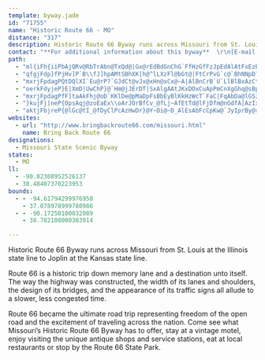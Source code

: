 ```yaml
---
template: byway.jade
id: "71755"
name: "Historic Route 66 - MO"
distance: "317"
description: Historic Route 66 Byway runs across Missouri from St. Louis at the Illinois state line to Joplin at the Kansas state line.
contact: "**For additional information about this byway**  \r\n[E-mail Furyon](mailto:furyon66@earthlink.net)\r\n\r\n"
path: 
  - "ml{iFh{iiPbAjQRv@RbTrAbn@TxQd@|Gx@rEdBdGnChG`FfHzGfFzJpEdAlAtFxEzB`BkBlKfBzE~BlHv@rAjD~AdJxAjBLvBd@lMfJzBjDb@`Af@`CTxBZ`FZjKbA`GzIdUpKzWxZbp@v@jDJzBiA~^R`BNj@dAjB~KlHdAlAr@lAZ|@r@fDjIto@dM~[~@vArBtA`JpBbFf@`YZbB\\bAl@z@~@x@pA~JxQb@nAZrCNlXXn@tAbAlAb@XKrCuItAmBbBw@lAGfHl@l[PlE~@tNzG|Bz@lFrCbe@|c@~FrEjCzAfD`BdMxE`@p@xA`Dn@z@bAp@hAXpB?`KuCz@Qx@Ehc@vDxC^|Bf@nBx@lBtA~AxAhAvAlAtBt@bBrAbF|BlLlBxHbCzGjCzEvD~FvHhHzL`KbAlB^lBhArL^~C^~ArAxClGzGlDzCfAdB`@zAvE|XlArIIzKHjBj@bDbA[vEbNp@~AZ\\z@vCrBbFhBzClDtExEjEpD`CrErBxbAp^nC~AbDxBbIzG~HtHdOlPhK`Inx@`k@|JrHlF`D`HxF|CxDdC|DvD`JpBlGzArI^zCf@rIPzM|@lc@J~Cv@zFx@|DhBbFn@rAxBjDrCxCbBlAvEfCtOxEhGxBpDrBlBzAlJtJ`UhVlFlGxFxI`GfNnA|D|AjHhCbOpTfzA`AvFx@~CzCzHzCrFxo@~}@dDdFfC~EtBzG|@tDb@~Cd@tEHdCHdFI`FcAbPo@`NDrHh@lFh@tCxCxLfXzeAhBxEbAlBpA~A|A`BjD~BpDvAfDl@|cAtJpI`BxQ|FxRdKd@_Lx@ZxB~AfBxCf@d@tGtBbAJ^EpI_BhBKvA\\jAl@xGxJnClExCzChXxb@tSzU`@l@xBlI~@xBlD`HtMp\\|DtIrFtHvCvCbl@fc@vCrAxAX|Aj@tAXvHx@pGrBhF~BzBtApFvE`ArAf@dAjCjIb@r@d@b@tFrCtBlBfBrDt@z@xBv@dLm@l@Jh@N|@n@`DlCxCz@dF`EtDxAzJfBdMdD`DdAdCdBvMvQl@l@rCfJdBfHx@~Dx@rFl@nFZxH\\tAxAjDvItPtAtAaBjDhE`Kx@xAbBrAjM`GhLfGzOzHbOfJ|FvF~TfXtI`HrBdC`N|QnBvBlV~UzAlAtG|C|ArAtAlB^z@n@bBf@rB`@`DLfBDpFb@fETrAn@fCx@jBbDlF`Yr`@hDrE|BfCbDrC~o@xg@fDtDzBvEdAtC`A~D|Fv]hBtHdAlCfEfHvDrDxHhFdApAj@lBd@~CRbYBf\\?lFdAxCxBbBjJ`FhDzArBPxAEnBY`BFvIxEzN~Ir@l@bAfAdBjDnNl]nApBhAt@|Ap@xD~@jIrCzD~AdCxBrOnPpAtBbA`Db@dECzIeA~q@mAhc@B~Ez@`V`DpNvErO~@|DNpA~B~HdF~LpAxFnB`Qv@bF^xAn@hBrBnClB~AfGxCrGzG`FzFlFdFhBrArVfLlAx@t@dAx@fBXdBPzBBtNp@`Mj@rCjPze@zDtKdCpFfUj`@j@~Bb@fCNhBb@pCrH|Y~NbYbInNtNxTjFjKvF`OtBnGtG~VpDrO|@jBxEtEvI`H~DlB`AP~T`IhElCpCfCzAjBvDtGfInQ|AlBrBjBzw@ff@bPhKjMdJlAzAvFlJdC`KxBtMb@jB^tEBjCWtGBlBl@jFhJbl@jFvYhEhXNtD\\dDhC`JbGzQpBlFnCfFfDxDd_At_A~ElFrBvC|Wxd@lFbK|AlD|DlLrAxFtAzIbAhJNpCDxD_A`o@cAtg@c@zEi@jDu@fD{^zmAiCrNi@zIYlKNvL^zJt@xJvA|LnJlp@~Ev^hA`Gnd@pzAze@p~Aj@~A|BlEd@jANf@fArHvN`f@\\fBNvAB`DeBpv@?~CR`Fd@jFf@lCtAnFt_@xlAfCrHp@dA~DlEvRpRlB`Cv@vAnBtEvGxQxHvR|Szj@\\lA`@bC`Gfj@h@tCnRfh@{O~GqHzDcSrHX~@f@InBy@dB?~@h@|C`ClBpBhLjRde@px@`DfGz@xBlAdEjAlGh_@jjCdC~OxAjKlAbOdg@`eHVhFBrJOpA}@`EC`AHjB^dB^l@nH`Gd@v@b@z@jB`IbAxF|BbXt@nG`AxF`@rDj@`JRtGErBId@i@|@o@b@o@v@}BfEe@jAsC|KiAdDyBnFmAxDYvB[jJDxCNvBb@lEf@rHb@tA`Vb[nApANKnDtHtFhMh@bA^^|@ZdAJbBEf@Fp@j@TfAE^YdAb@j@|D~CnTpOlD|BlB`AnATbBHrFw@~@GjBFdBJrB`@`A~@b@t@h@tAlAxKRvCjArElFjNvG|Rh@x@~@r@`@Pl@FdYJvXz@~@d@`@j@pE`L|AzFlGv[fDhRJ`A?|AIzBQjA~@`@d@j@^fBvIlm@tFnh@NpBF~DBnTH`Gf@rGdBpRJtC`ArMzA|ORlRTbMdCvPl@fGZvB`@rA~BfDrQfMxA`B`@v@VfAFxBQ~AcA`D[v@s@z@cC~AuQzJs@v@s@hA_AjCYrAIdAOrJKhBWdB{@lD}BjF}BhCy@j@cHxCyB`B_B|BcJpS[lAOxAOzSEbp@d@~AfBdEZ`AzHd[nBzIxDzO|@lFJjAFfFq@bv@KdEUnC_ArE_Ttp@WfB{ArQGvFBxGJfBfBpIx@xChAlBtAzAxM~JnClClAzBh@dBj@rDbB|w@?jAOnCUpAaLxf@wAfHuAtFYp@oAxBR`@B~@a@lBYjBItABdD^`ET|@hA`Cr@x@bBxA~BpAdGfAfPxBvBt@~CvAlBnA~@bAtAfClBaApZ{Lp@KdBFhDvA~@Tr@HpBWdTgJbE{Ct@SzCL~CaCj@Kl@Dt@XlAnAf@VT?ZQxAaCx@gCNw@?mDRy@vBsCd@mATgAbAgJTqAHcEh@@n@GNSd@yDEk@h@{AXOzEJ`BRzBStDGn@rDxAlDfBlCdAt@fAd@nBh@rXnBbC\\xBn@pCvAhAz@hB~C|BlCn@b@rBZnV\\tMFTFnDDjC\\tADv@KlDgArCWbGQvBo@rAEnAFbEg@rBD~@Qh@q@lBgEnEgEvAu@lA[t@HhIxFhNbPnAhBr@dBZjAl@fGXx@h@r@nBlAlA~AxCpFrAhBtApAhAd@`FxAhAr@bAlAnApBEhDc@lDIxAN|ClBvIbBvE^bBX|B\\nHx@rFhCbJhAxCbLnNjJbQ|@vBt@zBf@vCJfB?xKo@liAG|QL~@`@xA~GhQzR|k@dBlHtBvWDvAOhGcCvb@?lIHxArAzGDdA?dAoAbICp@_AdAiAn@eFd@aF~AmBfAmAdAyCfE}FdFgC`CsCrDbA~Ad@pAT`ABtJDxALv@n@lB|EhLbEzH|CfHt@rArCdC\\f@rExC~ArA|BpCbAzAxAjD^hA~@|EvCtLxFpWh@zD|@fID~@HxIKlEwClm@?~LZjIlAnJbBhI~BlH~Mv_@xBlFbAdBnB`ChRhO`NfKlBrB|@rA~@jBnA`Dx@dEf@rEZ`Lt@tGr@`DxBrGhBdE|@lCfKfb@xAfD`GlIhLlLxHlFzMnFr@^hApAhAnBh@vBTfC^rJ\\hC~@hBhC`EbAx@h@T~CVpEL|B\\tBlAhBxC^fBL`BClJH|@b@fChDnIf@jEC~BIhAuBfPKlF`Cp}@rB`p@T`Eb@rEtAnK|AzDnArBh@bBNz@HdESzE|Alb@p@`V\\rGAlEMlBu@xDoL``@}G|UoPri@Oj@Cj@kBzIc@lDGrAGnHTzFT~C|AlLTfEExDu@vU@lCRdCR`An@|BrCtG`@nBLnBAz@W~BmBbNi@pC{@`CcB`CcAjBQx@S~BBzFFdBvFd]|@`Ed@pAhAdBtXpQdA~@rGhEbA~@lFpGtLpMbD~E`DnH~BbEvDpHdA~Bp@dC\\tDBjCSzHNbLDnPLbCXnBnAfElCpDrExEh@t@hCvBrTvKhFrBxFjBhEjClEnBxD~@jLp@lB^zBr@nItD`[~LxDlC`GtHlC~D~A~CxAtD~@jDpAzGt@tGnCpe@h@pMb@tHH|C]tEoBtJ?d@TjBtLsA^?XLXl@TxCb@~BfBjDpBrCdAlAzChCxIlGjB~BpKhXt@zAbCrDlE|EfD|BnBdAvRfI@`DU~g@Hr@Nh@rChHPtAFpDIjAyBnJm@xF?pU_@fFs@~Dr@lB|DlFdMnUjIbSn@r@z@d@pCt@rY~FrBXpBW`N}Df[}BUdFDfBLxA`@fC^pAjGhPlX`q@d@lAl@dDrJno@RdDCtDoCvXClD\\zD^vBvFbXd@nEAlCs@fFsEzSwCzI}DhKuArBaV~Ty@`AaBdDk@`Bo@lDcEh]o@hE_@dBu@zBaAlBuCdEaDfC_Ad@sBr@wB^_ELwBVeA\\oC`Bo@j@cRlToDxDcItJo@d@cB~Du@dD}BtOU`EH~Ch@fDr@zB|GrQt@`CZxBFtA?|CIlB_@rDy@tDs@|BcK~TqAvD_@bCOvB?`Eh@|Z@bD[~Ke@`LJzFNpEb@nHnAhK?`FyD|YyB~_@]fMJdBjEvTnArEnS`c@jGzTlBxFhPjV~ClF^~@b@fDDrBe@rIxArGDfARtpAJ`GRrCbAtLtAdJ~Ov{@~Lm@jOyBjBKnWXrLXf@E~VXzHRlF^tEfB~BBtA_@rAq@|AMzq@lAbFQzj@?~@Mz@y@Xs@Js@FgMxAgCXKhCGtZ^PnORfCb@~CDz@IbAKn@}AvDcInQgC|H_@h@aIhGg@P}InAoAj@}E`Fi@dAe@`BUbG`@tFrCnOv@lFNlIGr@_BrJc@zDu@lEs@`CcDzGsCbFyBhJyAnKIdDh@tGbAfHp@zGu@`KaAbRTrDx@dDfLpR|ExIr@fCIfH_@fLXtSDzHIpTHxAVfBnHld@b@vAhCjEhAtCnDhOdB~EjAbFfA~Gf@|@bBr@pEL~@Z|@x@nAfGd@rEB~FIvBcBvKiAfOOhD|AtSbChYx@jAhEbDn@xAHbBO|Gs@jg@oB~lAH|@j@jA`KrKd@t@f@jAn@~Cv@x@t@^zOTd@Jv@j@`@l@Vp@Dz@iAve@Md[b@fHEfC_AvDs@h@bExC`h@ta@z]lYhTnP~@^rADhAKxAm@bAWx@H~@X`B`A~BjB}B~EsCjHeAlDa@jCLhRMj\\rAfDrCdEd[p`@vInL`FfDxB~B|F`IbV|ZnDtE`BvAhAL~FF`TB|DKfGLne@?xPPlEGlAF`BfAr@p@Or@@z@Pp@ZXhA^zS~DpAt@t]vZv@h@lOxTtJlOvH`Ld@`A`CfDjCjCpQzL|KlIfGfDjOrHdFtBj@f@|GvC`FrBhPtF|ExCbD~C~QdSfYb[tZh]~CrGrEjLh@fDRdHPfC|@xCZv@`BbBbIhEbCvCph@ljAl@dBfNts@XjAb@dAne@bw@hVbl@jKzT^lAbQr^lEvIxIvO|OpX`G`LrCxGtAlElC|KlCzOd@zErArIhAxC~StWxMkLfKoFDbLEdKAbPDjAT|@d@tAzFbMtN|O~RtSpGtJdd@tt@xA~AvBlBfInGhClCtIlNdU|Tl@Vj@LfA?r[Q`j@Azl@p@xAIlE\\bDl@b@RvG~AnPxEpOFpFLrBTpbA~_@fFzBtJrDjDz@nj@dFnDE|Pg@dOs@||@l@|@LnAd@rEfCpK~FdAx@`ClBvXhYpKnKdK~IrAt@tAVhAE~RyB|C_AzFeCjBSt|@x@|oAj@lg@z@rQEteBvAlELdBb@rPnHbAdAp@xAdJd[x@fBbArAxBjBhBx@bBXx^PhALv@d@|@fAx@rAx@jCdEbKtEnLhAxBn@|@tOjPxAr@lC\\rClArCtC~M~Ot@~@d@tA\\pA|Fz_@bBjMdEbWp@lBVd@|@x@lSzI|AhA`BdBvDjFjZzd@hGnJrAlE`CfLd@~Ad@~@|Xx\\|@pAn@jBRlBCrDy@zb@LlARv@Pp@r@hAvYbThDvBbAd@lExAvLzCnA`@fAn@x@lAtAtEdF~MCtAd@FXZvC`J|\\r_B\\dAlUtf@rM`YpYdu@dFlMZf@rAdB~e@lg@xMzNn@dAPl@dAxEZx@zObSh@jAXfAXlDZfBbAdCrBxGpEvLdBzGx@|EhAzIXzDj@zUGjNRrBzA~Ex@xB\\`@|GjCt@p@x@nAb@~AtAtKRfDC|@yChRiBlFc@`EUrHC`FNdC`DdR~@dCvl@|rAlf@vfAbIhQv@pAbBtBhC~BrBjA|Al@fBf@lPrBxBl@rBz@rAx@hA|@hApAbCtDx@nBtAtFzWh{B\\rDJxDSfi@e@toAs@x{@DhEdAjSnFp|@hFb}@rBp[n@rGrAzIfHv\\fIn`@rAdFxA`Flg@jkAxBfGjV|{@rJj\\jKx_@ZzAr@~E`@~EBzABfDo@|^DtDLhC~@fJnBbIdApDfCpFvBlDhB~B|C~CvKzHbDvCbDnErBrDlAlDhBzG^rGE~GmBhrBI\\QvLkC`aC_@rUE~KcAnv@ChJFd@Ild@QrF}@lIIfBDhNbrAjB`^L~e@j@xb@r@hDRBtOrBbPNfDChZGhJ_GAO`AO^uApAMd@?r@vEX?dZElMpE?tBld@{@dFSrd@?tNeAzwAaA|DmBpCoAnAi@x@OH}F`HoAx@JdB?hCHV_@p|@UzvACpv@y@nbCAxCY|ESdAAx@aAfCeBrIs@`JYv`@HnJhAtElBdEZxBB`Ic@zsBUrpBYtw@yB~aD?jGNlAx@fCp]`r@|B`GdB`KT`C~G|dAtCpb@RtA~BtHjIrUdFvO`BlJbChShArGzLlc@~^|vA\\f@Clu@Wb}DBle@mApiEBtOOdJSbEQ`YBr]KrEq@xmA?tMk@~{Aw@nyAI~^B~@^dBrBtEpAjBzCtCjL~M|ErGNZ~@~FHJ~@FlALTRtJtNjMtXYf@OpB_@jA}CdPiGn^MhA?dCt@lLBrAOnN[fCoDrOKnAC`GEVs@j@YnoAk@bsAOdOmAjo@Grd@s@jcBYbaBy@rkBo@dvCN`c@Qlj@w@vvAMt_@Ul[UpgA_@ht@CbUHdb@EfEo@tSEzECnTy@`mB}BxiD_CncDo@lhAo@vw@w@`uAe@fvAmAp_AuA|sAsDfbFiAfpBmBzoBo@xtA_@pRStEi@jm@wDt}GiDnjEi@noAu@`xDJfGRpC~@zFv@hDhBvF`^xaAvIvW~CdGrBhCpCbCrd@t[rVtQi@p|@dMPStXAtK@`lBA`LSfB?pG?bGJ~ABxA_@vbAClJOnGe@~Dm@xBy@tBiBpCoAlAiDfCuM`JnAbKVfHg@~K@tFHxBf@jF^zBh@xC|@nCtBjF`\\|o@ps@~xA|BzFxYngAdDjHxcAjdBnG`KdF`FhWbUnA`BfAfBjAdCn@fBf@nBd@`DRrADzBCp_@Ylh@G~f@FhMV~Gd@tExAhKJdEKp[Ub]tIR`@K~OPdKj@zdA`BrrDlFNLrBDfz@lAn@pA@hGhAxQ\\vHOtvAYdd@?fBHXI~c@yCrrDErITdTHb^_AtwAMx@eAhxAo@ra@}@~dCRhDdAbG~AlEpd@t}@"
  - "qfgjFdp}fPjHv]P`B\\fJ]hpAMtSBhXK|h@^lLXzFl@bGt@|FtCrPvG`c@`BhNNpD?rEs@t\\JdJdExf@`OrbBbAfHhAxEre@bzAnArEx@lFlBr]^pFz@zEf@`BnA~CrAdCbBxBdB`BhA~@pExBxGrAlN~BnCr@|CzAtPdPpJbIh^v]pAfBxAlC`A~Bt@jCj@fD\\nCJpCB`CKdEmBri@@fGPbDv@jHvKbs@d@rFJfEIpE[pJCvCJzCZ~CxCvOhFvYl@lFTzCXjJc@`KiBjQ_PphB{AbWWnNGfKFjCRhDh@rEfMhx@\\`ENxDEjUsA`uBOrIa@fF{CnVy@nMOlF?zGBzERdGx@zLpSrhCj@rG|@nGrAxHhC`LtbAlvEn@dCfDzJtA`DpItPfBdEv@fCzA|H^lJIPIzBcBrOpDX?tG~@tm@IjDe@xE]`CqArFqDbKcAlEiAlH[fFi@v_@W|IApGhD`c@JjEL|x@b@lLzCd]nM|qAkADwCGJlB"
  - "mxrjFpdagPQtDQlXI`Eu@rP?`GJdCt@vJx@xHn@xCx@~A|AlBnCrB`U`LlBlBxAzCt@vC`E`h@NlDCnF_Bz[?nHXtE|EnYtNzw@d@hFMzYW`H_@ta@w@b]EnJr@`l@Bxu@G`b@B`LHV?pPTdf@Df_Af@ndCK\\FlQN|At@fFpF~[rXb~ArAxEl@`BzOz\\xAcAXGxAPXF|@x@h@lAJ~A_@fEJxA|ErJdHvQZrAbEvWDjAGJC`@XXb@rAbJxk@TxDBnACtQOtLa@dBgD~Gi@dBWzBSrHSrC_@zAsBxEi@xBcJzc@a@jCaCpWaDzQ}DdTQdAM|BH`ZZ|`@CrMZnCt@zBxBxEt@dAb@\\z@ZvNjC@zPxRrBrCBnBGlCPzg@nFxCh@~Br@vEzBbfAbu@~CdCfCfDdBdEbAxElFrs@x@dE|@dC~@lBrAlBjg@rh@jErFpCxDhFnJbE`JbDbJlCjJhBtIhAlHn@fFjHtv@dAvQ?`QGfBFtLR~Bh@rEhAnEhD`GbBdCrAxArF~ErBR~@ChNuA|Cg@dDFlCfDb@~@d@lCDpC\\tBd@~AnBlCfBlAhBVxAKvE{Ab@I|BJxAv@~A|C|CjIdEhM\\rANpAN~Dr@`CxAdCzB|@x@t@n@x@nBtDj@fDX~Cd@rA~AjDrBdKf@xDDhBSzGLbBz@rCpErFxB|FvA|EJbB?bGZrCL^hBlCxCpDx@xA~@lDNtA?vCJfBVrAX~@bHzNxAtAvEdCbAx@nBvB`C|Cv@xBx@~Hl@lCr@pBvMbSp@nAZpAnA`JfCbOd@jBhB`EvDzHh@r@n@h@dGhCtG~DrAdAbVrZvJtKpCjDxBxBlCxBbBn@f@bAXx@"
  - "oerkFdyjeP}E|XmD|UwChP}@`Hm@jJErDT|SxAlgAAtJKxDOxCuApPmCnXgGhq@sBpS[xDSlGEznAUnzAYdl@Enh@}@xaBy@bfAo@jWyDtx@cBj[yA~\\mCjg@gBr^Y~D{Ax`@SzQ[rIcCrWi@zGaFdfAiBnU}CjUcN|v@aAlIUrCS~IBlC\\`Hj@`GrBxJvZf|@lHtTrDlJdI|U`Nv_@pm@~eBrVhr@nF`PdCtGhAzBnApB`EtEhBpAjBjAvClAvBl@jPzBzGt@tItA`PxBrA\\lRfCzGlAxMlBlGp@dZ`EzDz@bLvA|Cr@hh@xGlShD~BPxMfBnS~Cts@zJbLdAvLf@jMAdQWdFe@vBGpCFfHa@~MEtOs@`LK|BQfI?fEO~HC`OaAbHSlFE`Xs@pOK~}@mCbGEtGJnZrAj^`CdK\\nrAjHx|@jErHLtFGz\\yAlE_@j_@mBvBO"
  - "mxrjFpdagPfF]taAkFhj@oD`KKlDe@pMaDpFsBbEyBlKkHzWcT`FaC|FqAbDa@lGSzOI|AGtAUbCw@jHgDlDaCtCeDvC_C~KmK|IaHtMoM`HaGbDy@dAQfQ\\xAZ~@^vFfGhCdF"
  - "}kujFj|neP{OpsAqj@zoEaEx\\oArJOrBfCv_@fLj~AfEtTd@lFjDfm@nGdfA|AzIxEhStPrv@xGt[zB~GdFnJp@fB`Gn\\|@bFz@`HB|CWpEiFlm@ErBXvD^tBjBxEbAdBrAzCh@`EHxJInLExAgAnKo@nROnJOtZN|NHv@J~@pGjZ`GtTlCjQnDhXvAxHjJd]T~@CRpCnKR`@xKfn@rBhPvGv\\XbCHbOt@li@lHx_A\\xFD`C}Bfs@mI`n@iBhOwGze@cAjGKLS`BSxFI~GBbHRzE?rCe@tK"
  - "aktjFbjreP{@lGc@tI_@fDyClPcAzHwDr}@Y~Di@~D_AlEsAbFcCpKw@`JyIprBy@rVKhJX~^@zIKdEwB~c@OfFOfKCtLb@f]?nS|CmAdBsALWxAu@r@SfCQ`@PxBX`FfAbDd@zG?nCRj@E`CRhAxBdQ|X|IfJ|@tB~A~HXx@`@x@`AlAbAv@jFhD`OlFjOrAlY|F`Cn@j@Bd^x_AxBtD?P|@~AxBlD^^H?nBzCH^x@|An@t@tL`RLDxEzHdA~Bf@pAj@nCxAvNlAlE~@bBx@fAt_@x]fFpG~Td\\HXxA~BhAtCxArHbQroBjBhRf@lDxAnH~@pDdA`DBd@t^nmAXpArAfJ~Arj@Nf@TrIhE|zAA`Bn@hSb@nGpHjd@^fCJvB_@fIBfDNlAx@pDpBbFpB~ClErFbF`FpVhXrChDtAbCf@dAj@`C"
websites: 
  - url: "http://www.bringbackroute66.com/missouri.html"
    name: Bring Back Route 66
designations: 
  - Missouri State Scenic Byway
states: 
  - MO
ll: 
  - -90.82308952526137
  - 38.48407370223953
bounds: 
  - - -94.61794299976958
    - 37.078978999780986
  - - -90.17250100032089
    - 38.782108000383914

---
```


Historic Route 66 Byway runs across Missouri from St. Louis at the Illinois state line to Joplin at the Kansas state line.

Route 66 is a historic trip down memory lane and a destination unto itself.  The way the highway was constructed, the width of its lanes and shoulders, the design of its bridges, and the appearance of its traffic signs all allude to a slower, less congested time.  

Route 66 became the ultimate road trip representing freedom of the open road and the excitement of traveling across the nation. Come see what Missouri’s Historic Route 66 Byway has to offer, stay at a vintage motel, enjoy visiting the unique antique shops and service stations, eat at local restaurants or stop by the Route 66 State Park.